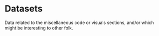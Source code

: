 Datasets
========

Data related to the miscellaneous code or visuals sections, and/or which might be interesting to other folk.
